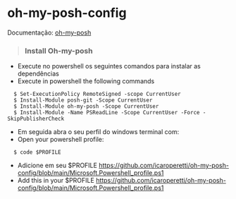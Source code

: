 # oh-my-posh-config

Documentação: [oh-my-posh](https://ohmyposh.dev/docs/installation/windows)

> ### Install Oh-my-posh
  
  - Execute no powershell os seguintes comandos para instalar as dependências
  - Execute in powershell the following commands
  
  ```shell
    $ Set-ExecutionPolicy RemoteSigned -scope CurrentUser
    $ Install-Module posh-git -Scope CurrentUser
    $ Install-Module oh-my-posh -Scope CurrentUser
    $ Install-Module -Name PSReadLine -Scope CurrentUser -Force -SkipPublisherCheck
  ```
  
  - Em seguida abra o seu perfil do windows terminal com:
  - Open your powershell profile:
  
  ```shell
    $ code $PROFILE
  ```
  - Adicione em seu $PROFILE  https://github.com/icaroperetti/oh-my-posh-config/blob/main/Microsoft.Powershell_profile.ps1
  - Add this in your $PROFILE https://github.com/icaroperetti/oh-my-posh-config/blob/main/Microsoft.Powershell_profile.ps1
